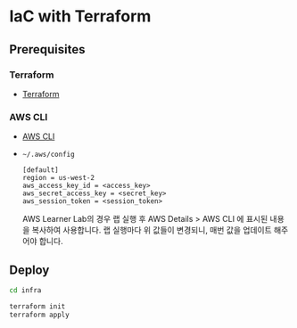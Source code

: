 # IaC with Terraform

## Prerequisites

### Terraform
- [Terraform](https://developer.hashicorp.com/terraform/install)

### AWS CLI
- [AWS CLI](https://docs.aws.amazon.com/ko_kr/cli/latest/userguide/getting-started-install.html)
- `~/.aws/config`
    ```
    [default]
    region = us-west-2
    aws_access_key_id = <access_key>
    aws_secret_access_key = <secret_key>
    aws_session_token = <session_token>
    ```

    AWS Learner Lab의 경우 랩 실행 후 AWS Details > AWS CLI 에 표시된 내용을 복사하여 사용합니다.
    랩 실행마다 위 값들이 변경되니, 매번 값을 업데이트 해주어야 합니다.
## Deploy

```bash
cd infra
```

```bash
terraform init
terraform apply
```

